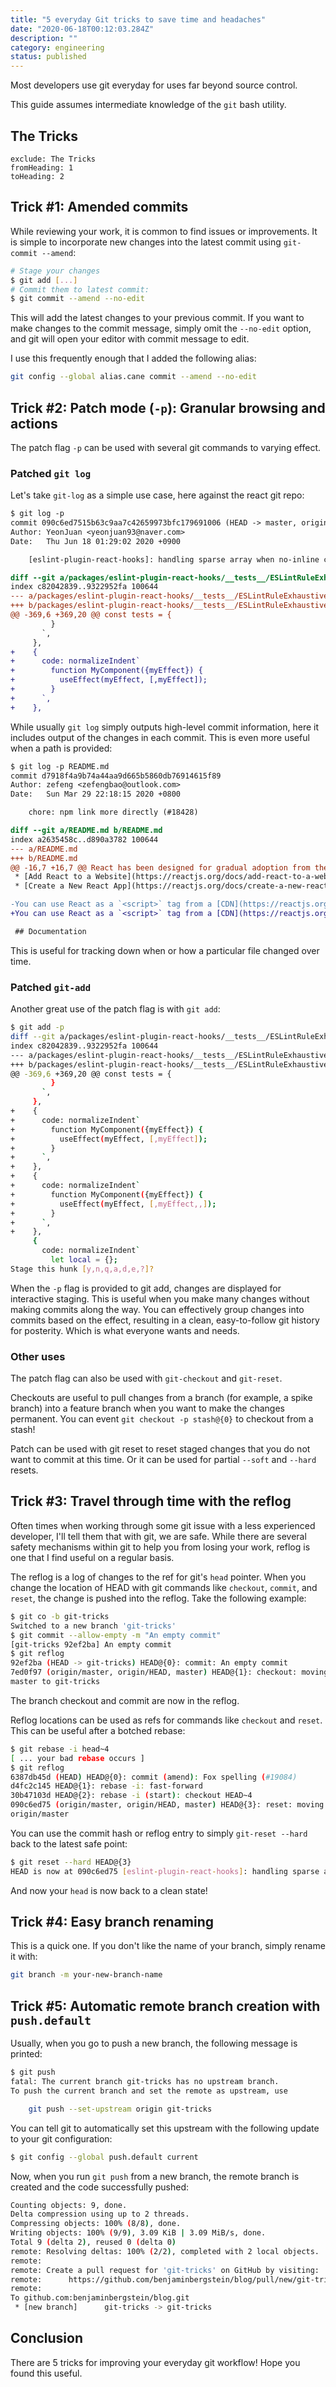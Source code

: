 ```yaml
---
title: "5 everyday Git tricks to save time and headaches"
date: "2020-06-18T00:12:03.284Z"
description: ""
category: engineering
status: published
---
```


Most developers use git everyday for uses far beyond source control. 

This guide assumes intermediate knowledge of the `git` bash utility.

## The Tricks

```toc
exclude: The Tricks
fromHeading: 1
toHeading: 2
```

## Trick #1: Amended commits

While reviewing your work, it is common to find issues or improvements. It is
simple to incorporate new changes into the latest commit using `git-commit
--amend`:

```bash
# Stage your changes
$ git add [...]
# Commit them to latest commit:
$ git commit --amend --no-edit
```

This will add the latest changes to your previous commit. If you want to make
changes to the commit message, simply omit the `--no-edit` option, and git will
open your editor with commit message to edit.

I use this frequently enough that I added the following alias:

```bash
git config --global alias.cane commit --amend --no-edit
```

## Trick #2: Patch mode (`-p`): Granular browsing and actions

The patch flag `-p` can be used with several git commands to varying effect.

### Patched `git log`
Let's take `git-log` as a simple use case, here against the react git repo:

```diff
$ git log -p
commit 090c6ed7515b63c9aa7c42659973bfc179691006 (HEAD -> master, origin/master, origin/HEAD)
Author: YeonJuan <yeonjuan93@naver.com>
Date:   Thu Jun 18 01:29:02 2020 +0900

    [eslint-plugin-react-hooks]: handling sparse array when no-inline callback (#19145)

diff --git a/packages/eslint-plugin-react-hooks/__tests__/ESLintRuleExhaustiveDeps-test.js b/packages/eslint-plugin-react-hooks/__tests__/ESLintRuleExhaustiveDeps-test.js
index c82042839..9322952fa 100644
--- a/packages/eslint-plugin-react-hooks/__tests__/ESLintRuleExhaustiveDeps-test.js
+++ b/packages/eslint-plugin-react-hooks/__tests__/ESLintRuleExhaustiveDeps-test.js
@@ -369,6 +369,20 @@ const tests = {
         }
       `,
     },
+    {
+      code: normalizeIndent`
+        function MyComponent({myEffect}) {
+          useEffect(myEffect, [,myEffect]);
+        }
+      `,
+    },
```

While usually `git log` simply outputs high-level commit information, here it includes output of the changes in each commit. This is even more useful when a path is provided:

```diff
$ git log -p README.md
commit d7918f4a9b74a44aa9d665b5860db76914615f89
Author: zefeng <zefengbao@outlook.com>
Date:   Sun Mar 29 22:18:15 2020 +0800

    chore: npm link more directly (#18428)

diff --git a/README.md b/README.md
index a2635458c..d890a3782 100644
--- a/README.md
+++ b/README.md
@@ -16,7 +16,7 @@ React has been designed for gradual adoption from the start, and **you can use a
 * [Add React to a Website](https://reactjs.org/docs/add-react-to-a-website.html) as a `<script>` tag in one minute.
 * [Create a New React App](https://reactjs.org/docs/create-a-new-react-app.html) if you're looking for a powerful JavaScript toolchain.

-You can use React as a `<script>` tag from a [CDN](https://reactjs.org/docs/cdn-links.html), or as a `react` package on [npm](https://www.npmjs.com/).
+You can use React as a `<script>` tag from a [CDN](https://reactjs.org/docs/cdn-links.html), or as a `react` package on [npm](https://www.npmjs.com/package/react).

 ## Documentation
```

This is useful for tracking down when or how a particular file changed over time.

### Patched `git-add`

Another great use of the patch flag is with `git add`:

```bash
$ git add -p
diff --git a/packages/eslint-plugin-react-hooks/__tests__/ESLintRuleExhaustiveDeps-test.js b/packages/eslint-plugin-react-hooks/__tests__/ESLintRuleExhaustiveDeps-test.js
index c82042839..9322952fa 100644
--- a/packages/eslint-plugin-react-hooks/__tests__/ESLintRuleExhaustiveDeps-test.js
+++ b/packages/eslint-plugin-react-hooks/__tests__/ESLintRuleExhaustiveDeps-test.js
@@ -369,6 +369,20 @@ const tests = {
         }
       `,
     },
+    {
+      code: normalizeIndent`
+        function MyComponent({myEffect}) {
+          useEffect(myEffect, [,myEffect]);
+        }
+      `,
+    },
+    {
+      code: normalizeIndent`
+        function MyComponent({myEffect}) {
+          useEffect(myEffect, [,myEffect,,]);
+        }
+      `,
+    },
     {
       code: normalizeIndent`
         let local = {};
Stage this hunk [y,n,q,a,d,e,?]?
```

When the `-p` flag is provided to git add, changes are displayed for interactive
staging. This is useful when you make many changes without making commits along
the way. You can effectively group changes into commits based on the effect,
resulting in a clean, easy-to-follow git history for posterity. Which is what
everyone wants and needs.

### Other uses

The patch flag can also be used with `git-checkout` and `git-reset`.

Checkouts are useful to pull changes from a branch (for example, a spike branch)
into a feature branch when you want to make the changes permanent. You can event
`git checkout -p stash@{0}` to checkout from a stash!

Patch can be used with git reset to reset staged changes that you do not want to
commit at this time. Or it can be used for partial `--soft` and `--hard` resets.

## Trick #3: Travel through time with the reflog

Often times when working through some git issue with a less experienced developer,
I'll tell them that with git, we are safe. While there are several safety
mechanisms within git to help you from losing your work, reflog is one that I
find useful on a regular basis.

The reflog is a log of changes to the ref for git's `head` pointer. When you
change the location of HEAD with git commands like `checkout`, `commit`, and
`reset`, the change is pushed into the reflog. Take the following example:

```bash
$ git co -b git-tricks
Switched to a new branch 'git-tricks'
$ git commit --allow-empty -m "An empty commit"
[git-tricks 92ef2ba] An empty commit
$ git reflog
92ef2ba (HEAD -> git-tricks) HEAD@{0}: commit: An empty commit
7ed0f97 (origin/master, origin/HEAD, master) HEAD@{1}: checkout: moving from
master to git-tricks
```

The branch checkout and commit are now in the reflog.

Reflog locations can be used as refs for commands like `checkout` and `reset`.
This can be useful after a botched rebase:

```bash
$ git rebase -i head~4
[ ... your bad rebase occurs ]
$ git reflog
6387db45d (HEAD) HEAD@{0}: commit (amend): Fox spelling (#19084)
d4fc2c145 HEAD@{1}: rebase -i: fast-forward
30b47103d HEAD@{2}: rebase -i (start): checkout HEAD~4
090c6ed75 (origin/master, origin/HEAD, master) HEAD@{3}: reset: moving to
origin/master
```

You can use the commit hash or reflog entry to simply `git-reset --hard` back to
the latest safe point:

```bash
$ git reset --hard HEAD@{3}
HEAD is now at 090c6ed75 [eslint-plugin-react-hooks]: handling sparse array when no-inline callback (#19145)
```

And now your `head` is now back to a clean state!

## Trick #4: Easy branch renaming

This is a quick one. If you don't like the name of your branch, simply rename it
with:

```bash
git branch -m your-new-branch-name
```

## Trick #5: Automatic remote branch creation with `push.default`

Usually, when you go to push a new branch, the following message is printed:

```bash
$ git push
fatal: The current branch git-tricks has no upstream branch.
To push the current branch and set the remote as upstream, use

    git push --set-upstream origin git-tricks
```

You can tell git to automatically set this upstream with the following update to
your git configuration:

```bash
$ git config --global push.default current
```

Now, when you run `git push` from a new branch, the remote branch is created and
the code successfully pushed:

```bash
Counting objects: 9, done.
Delta compression using up to 2 threads.
Compressing objects: 100% (8/8), done.
Writing objects: 100% (9/9), 3.09 KiB | 3.09 MiB/s, done.
Total 9 (delta 2), reused 0 (delta 0)
remote: Resolving deltas: 100% (2/2), completed with 2 local objects.
remote:
remote: Create a pull request for 'git-tricks' on GitHub by visiting:
remote:      https://github.com/benjaminbergstein/blog/pull/new/git-tricks
remote:
To github.com:benjaminbergstein/blog.git
 * [new branch]      git-tricks -> git-tricks
```

## Conclusion

There are 5 tricks for improving your everyday git workflow! Hope you found this
useful.
